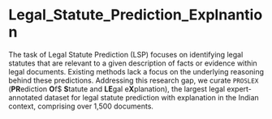 # Legal_Statute_Prediction_Explnantion
The task of Legal Statute Prediction (LSP) focuses on identifying legal statutes that are relevant to a given description of facts or evidence within legal documents. Existing methods lack a focus on the underlying reasoning behind these predictions.  Addressing this research gap, we curate $\texttt{PROSLEX}$ (**PR**ediction **O**f$ **S**tatute and **LE**gal e**X**planation), the largest legal expert-annotated dataset for legal statute prediction with explanation in the Indian context, comprising over 1,500 documents.
